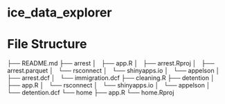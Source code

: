 # ice_data_explorer


# File Structure

├── README.md
├── arrest
│   ├── app.R
│   ├── arrest.Rproj
│   ├── arrest.parquet
│   └── rsconnect
│       └── shinyapps.io
│           └── appelson
│               ├── arrest.dcf
│               └── immigration.dcf
├── cleaning.R
├── detention
│   ├── app.R
│   └── rsconnect
│       └── shinyapps.io
│           └── appelson
│               └── detention.dcf
└── home
    ├── app.R
    └── home.Rproj
